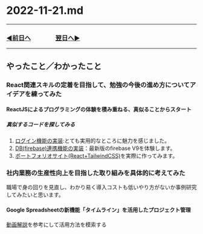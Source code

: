 # 2022-11-21.md

---
### [◀️前日へ](https://github.com/yuasys/chatty-journal/blob/main/2022/11/2022-11-20.md)&emsp;&emsp;&emsp;&emsp;[翌日へ▶️](https://github.com/yuasys/chatty-journal/blob/main/2022/11/2022-11-22.md)
---

## やったこと／わかったこと

### React関連スキルの定着を目指して、勉強の今後の進め方についてアイデアを練ってみた

#### ReactJSによるプログラミングの体験を積み重ねる、真似ることからスタート

##### 真似するコードを探してみる

1. [ログイン機能の実装](https://youtu.be/v0mApuQlj6Q):とても実用的なところに魅力を感じました。
2. [DB(firebase)連携機能の実装](https://youtu.be/9NOg_HSbo9wz)：最新版のfirebase V9を体験します。
3. [ポートフォリオサイト(React+TailwindCSS)](https://youtu.be/82cN8zwDhbY)を実際に作ってみます。
  
  
  
### 社内業務の生産性向上を目指した取り組みを具体的に考えてみた

職場で身の回りを見直し、わかり易く導入コストも低いやり方がないか事例研究してみたいと思います。

#### Google Spreadsheetの新機能「タイムライン」を活用したプロジェクト管理

[動画解説](https://youtu.be/HymCCjzA1Gs)を参考にして活用方法を模索する

